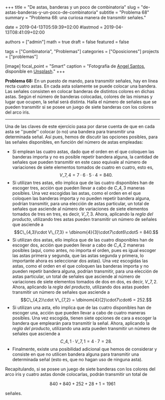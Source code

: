 +++
title = "De astas, banderas y un poco de combinatoria"
slug  = "de-astas-banderas-y-un-poco-de-combinatoria"
subtitle = "Problema 68"
summary  = "Problema 68: una curiosa manera de transmitir señales."

date     = 2019-04-13T05:59:39+02:00
#lastmod = 2019-04-13T08:41:09+02:00

authors  = ["admin"]
math     = true
draft    = false
featured = false

tags       = ["Combinatoria", "Problemas"]
categories = ["Oposiciones"]
projects   = ["problemas"]

[image]
  focal_point = "Smart"
  caption     = "Fotografía de [Angel Santos](https://unsplash.com/@afs_snapshots), disponible en [Unsplash](https://unsplash.com/photos/LcCpvQhjJSM)."
+++

**Problema 68:** En un puesto de mando, para transmitir señales, hay en línea recta cuatro astas. En cada asta solamente se puede colocar una bandera. Las señales consisten en colocar banderas de distintos colores en dichas astas. Según el número de banderas colocadas, colores de las mismas y lugar que ocupen, la señal será distinta. Halla el número de señales que se pueden transmitir si se posee un juego de siete banderas con los colores del arco iris.

***

Una de las claves de este ejercicio pasa por darse cuenta de que en cada asta se ''puede'' colocar (o no) una bandera para transmitir una determinada señal. Así pues, hemos de discutir las opciones posibles, para las señales disponibles, en función del número de astas empleadas:

- Si emplean las cuatro astas, dado que el orden en el que coloquen las banderas importa y no es posible repetir bandera alguna, la cantidad de señales que pueden transmitir en este caso equivale al número de variaciones de siete elementos tomados de cuatro en cuatro, esto es, $$V\_{7,4} = 7\cdot6\cdot5\cdot4 = 840.$$
- Si utilizan tres astas, ello implica que de las cuatro disponibles han de escoger tres, acción que pueden llevar a cabo de $C\_{4,3}$ maneras posibles. Una vez escogidas las astas, como el orden en el que coloquen las banderas importa y no pueden repetir bandera alguna, podrían transmitir, para una elección de astas particular, un total de señales que asciende al número de variaciones de siete elementos tomados de tres en tres, es decir, $V\_{7,3}$. Ahora, aplicando la *regla del producto*, utilizando tres astas pueden transmitir un número de señales que asciende a $$C\_{4,3}\cdot V\_{7,3} = \dbinom{4}{3}\cdot7\cdot6\cdot5 = 840.$$
- Si utilizan dos astas, ello implica que de las cuatro disponibles han de escoger dos, acción que pueden llevar a cabo de $C\_{4,2}$ maneras posibles (aquí, como antes, no importa el orden, pues es igual escoger las astas primera y segunda, que las astas segunda y primera, lo importante ahora es seleccionar dos astas). Una vez escogidas las astas, como el orden en el que coloquen las banderas importa y no pueden repetir bandera alguna, podrían transmitir, para una elección de astas particular, un total de señales que asciende al número de variaciones de siete elementos tomados de dos en dos, es decir, $V\_{7,2}$. Ahora, aplicando la *regla del producto*, utilizando dos astas pueden transmitir un número de señales que asciende a $$C\_{4,2}\cdot V\_{7,2} = \dbinom{4}{2}\cdot7\cdot6 = 252.$$
- Si utilizan una asta, ello implica que de las cuatro disponibles han de escoger una, acción que pueden llevar a cabo de cuatro maneras posibles. Una vez escogida, tienen siete opciones de cara a escoger la bandera que emplearán para transmitir la señal. Ahora, aplicando la *regla del producto*, utilizando una asta pueden transmitir un número de señales que asciende a $$C\_{4,1}\cdot V\_{7,1} = 4\cdot7 = 28.$$
- Finalmente, existe una posibilidad adicional que hemos de considerar y consiste en que no utilicen bandera alguna para transmitir una determinada señal (esto es, que no hagan uso de ninguna asta).

Recapitulando, si se posee un juego de siete banderas con los colores del arco iris y cuatro astas donde colocarlas, podrán transmitir un total de

$$
840+840+252+28+1 = 1961
$$

señales.
